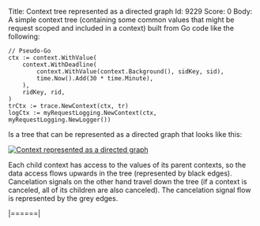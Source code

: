 Title: Context tree represented as a directed graph
Id: 9229
Score: 0
Body:
A simple context tree (containing some common values that might be request scoped and included in a context) built from Go code like the following:

    // Pseudo-Go
    ctx := context.WithValue(
        context.WithDeadline(
            context.WithValue(context.Background(), sidKey, sid),
            time.Now().Add(30 * time.Minute),
        ),
        ridKey, rid,
    )
    trCtx := trace.NewContext(ctx, tr)
    logCtx := myRequestLogging.NewContext(ctx, myRequestLogging.NewLogger())

Is a tree that can be represented as a directed graph that looks like this:

[![Context represented as a directed graph][1]][1]

Each child context has access to the values of its parent contexts, so the data access flows upwards in the tree (represented by black edges). Cancelation signals on the other hand travel down the tree (if a context is canceled, all of its children are also canceled). The cancelation signal flow is represented by the grey edges.

  [1]: http://i.stack.imgur.com/R0CED.png

|======|
